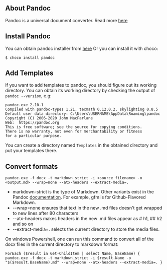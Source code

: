 ## About Pandoc

Pandoc is a universal document converter. Read more [here](https://pandoc.org/index.html)

## Install Pandoc

You can obtain pandoc installer from [here](https://pandoc.org/installing.html)
Or you can install it with choco:
```
$ choco install pandoc
```

## Add Templates

If you want to add templates to pandoc, you should figure out its working directory. You can obtain its working directory by checking the output of `pandoc --version`, e.g:
```
pandoc.exe 2.10.1
Compiled with pandoc-types 1.21, texmath 0.12.0.2, skylighting 0.8.5
Default user data directory: C:\Users\USERNAME\AppData\Roaming\pandoc
Copyright (C) 2006-2020 John MacFarlane
Web:  https://pandoc.org
This is free software; see the source for copying conditions.
There is no warranty, not even for merchantability or fitness
for a particular purpose.
```
You can create a directory named `Templates` in the obtained directory and put your templates there.

## Convert formats

```
pandoc.exe -f docx -t markdown_strict -i <source_filename> -o <output.md> --wrap=none --atx-headers --extract-media=.
```
- markdown-strict is the type of Markdown. Other variants exist in the Pandoc [documentation](https://pandoc.org/MANUAL.html#markdown-variants). For example, gfm is for Github-Flavored Markdown.
- --wrap=none ensures that text in the new .md files doesn't get wrapped to new lines after 80 characters
- --atx-headers makes headers in the new .md files appear as # h1, ## h2 and so on
- --extract-media=. selects the current directory to store the media files.

On windows Powershell, one can run this command to convert all of the docx files in the current directory to markdown format:
```
ForEach ($result in Get-ChildItem | select Name, BaseName) { pandoc.exe -f docx -t markdown_strict -i $result.Name -o "$($result.BaseName).md" --wrap=none --atx-headers --extract-media=. }
```
